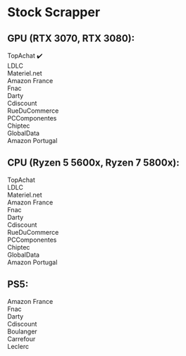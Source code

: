 # Stock Scrapper

## GPU (RTX 3070, RTX 3080): 
TopAchat ✔️<br />
LDLC<br />
Materiel.net<br />
Amazon France<br />
Fnac<br />
Darty<br />
Cdiscount<br />
RueDuCommerce<br />
PCComponentes<br />
Chiptec<br />
GlobalData<br />
Amazon Portugal<br />

## CPU (Ryzen 5 5600x, Ryzen 7 5800x):
TopAchat<br />
LDLC<br />
Materiel.net<br />
Amazon France<br />
Fnac<br />
Darty<br />
Cdiscount<br />
RueDuCommerce<br />
PCComponentes<br />
Chiptec<br />
GlobalData<br />
Amazon Portugal<br />

## PS5:
Amazon France<br />
Fnac<br />
Darty<br />
Cdiscount<br />
Boulanger<br />
Carrefour<br />
Leclerc<br />
